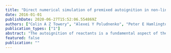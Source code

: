 ```yaml
---
title: "Direct numerical simulation of premixed autoignition in non-linear subsonic and sonic compressible turbulence"
date: 2016-01-01
publishDate: 2020-06-27T15:52:06.554869Z
authors: ["Colin A Z Towery", "Alexei Y Poludnenko", "Peter E Hamlington"]
publication_types: ["1"]
abstract: "The autoignition of reactants is a fundamental aspect of the reliability and sustainability of high-speed combustion systems, such as in scramjet engines. High-speed combustion processes are characterized by large Karlovitz numbers such that the reactants may be well mixed and turbulence-chemistry interactions take place at spatial scales where the turbulence is both approximately isotropic and compressible (i.e., where turbulent velocity ﬂuctuations directly generate thermoacoustic effects). In this study, we investigate the effects of strong dilatation, including eddy shocklets, on the ignition time and spatial scaling of autoignition kernels in new direct numerical simulations (DNS) of three-dimensional, homogeneous isotropic turbulence with reduced-order premixed hydrogen-air chemistry. The DNS is solenoidally-forced to turbulence Mach numbers corresponding to the thermodynamic, non-linear subsonic, and sonic compressibility regimes on with Taylor microscale Reynolds numbers Ret ≈ 150. It was found that increasing compressibility lead to increased intermittency and small-scale intensity of reaction rates."
featured: false
publication: ""
---
```


